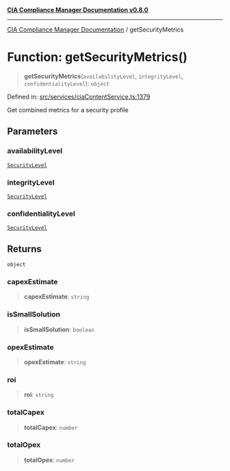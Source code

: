 [**CIA Compliance Manager Documentation v0.8.0**](../README.md)

***

[CIA Compliance Manager Documentation](../globals.md) / getSecurityMetrics

# Function: getSecurityMetrics()

> **getSecurityMetrics**(`availabilityLevel`, `integrityLevel`, `confidentialityLevel`): `object`

Defined in: [src/services/ciaContentService.ts:1379](https://github.com/Hack23/cia-compliance-manager/blob/791b5a1b6e700c8b8480de209374e4cb1086330d/src/services/ciaContentService.ts#L1379)

Get combined metrics for a security profile

## Parameters

### availabilityLevel

[`SecurityLevel`](../type-aliases/SecurityLevel.md)

### integrityLevel

[`SecurityLevel`](../type-aliases/SecurityLevel.md)

### confidentialityLevel

[`SecurityLevel`](../type-aliases/SecurityLevel.md)

## Returns

`object`

### capexEstimate

> **capexEstimate**: `string`

### isSmallSolution

> **isSmallSolution**: `boolean`

### opexEstimate

> **opexEstimate**: `string`

### roi

> **roi**: `string`

### totalCapex

> **totalCapex**: `number`

### totalOpex

> **totalOpex**: `number`
